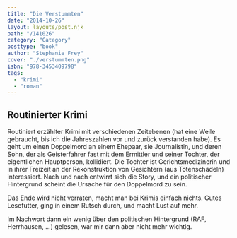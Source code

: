 ```yaml
---
title: "Die Verstummten"
date: "2014-10-26"
layout: layouts/post.njk
path: "/141026"
category: "Category"
posttype: "book"
author: "Stephanie Frey"
cover: "./verstummten.png"
isbn: "978-3453409798"
tags:
  - "krimi"
  - "roman"
---
```

## Routinierter Krimi

Routiniert erzählter Krimi mit verschiedenen Zeitebenen (hat eine Weile
gebraucht, bis ich die Jahreszahlen vor und zurück verstanden habe). Es geht um einen Doppelmord an
einem Ehepaar, sie Journalistin, und deren Sohn, der als Geisterfahrer fast mit dem Ermittler und seiner
Tochter, der eigentlichen Hauptperson, kollidiert. Die Tochter ist Gerichtsmedizinerin und in ihrer
Freizeit an der Rekonstruktion von Gesichtern (aus Totenschädeln) interessiert. Nach und nach entwirrt
sich die Story, und ein politischer Hintergrund scheint die Ursache für den Doppelmord zu sein.

Das Ende wird nicht verraten, macht man bei Krimis einfach nichts. Gutes Lesefutter, ging in einem
Rutsch durch, und macht Lust auf mehr.

Im Nachwort dann ein wenig über den politischen
Hintergrund (RAF, Herrhausen, ...) gelesen, war mir dann aber nicht mehr wichtig.
